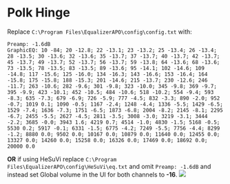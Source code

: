 # Polk Hinge
Replace `C:\Program Files\EqualizerAPO\config\config.txt` with:
```
Preamp: -1.6dB
GraphicEQ: 10 -84; 20 -12.8; 22 -13.1; 23 -13.2; 25 -13.4; 26 -13.4; 28 -13.5; 30 -13.6; 32 -13.6; 35 -13.7; 37 -13.7; 40 -13.7; 42 -13.7; 45 -13.7; 49 -13.7; 52 -13.7; 56 -13.7; 59 -13.8; 64 -13.6; 68 -13.6; 73 -13.5; 78 -13.5; 83 -13.5; 89 -13.6; 95 -14.1; 102 -14.6; 109 -14.8; 117 -15.6; 125 -16.0; 134 -16.3; 143 -16.6; 153 -16.4; 164 -15.8; 175 -15.8; 188 -15.3; 201 -14.6; 215 -13.7; 230 -12.6; 246 -11.7; 263 -10.6; 282 -9.6; 301 -9.8; 323 -10.0; 345 -9.8; 369 -9.7; 395 -9.9; 423 -10.1; 452 -10.5; 484 -10.6; 518 -10.2; 554 -9.4; 593 -8.3; 635 -7.3; 679 -6.9; 726 -5.9; 777 -4.5; 832 -3.3; 890 -2.0; 952 -0.7; 1019 0.1; 1090 -0.5; 1167 -2.4; 1248 -4.4; 1336 -5.5; 1429 -6.5; 1529 -7.4; 1636 -7.3; 1751 -6.5; 1873 -6.8; 2004 -8.2; 2145 -8.1; 2295 -6.7; 2455 -5.5; 2627 -4.5; 2811 -3.5; 3008 -3.0; 3219 -3.1; 3444 -2.2; 3685 -0.0; 3943 1.6; 4219 0.7; 4514 -1.0; 4830 -1.5; 5168 -0.5; 5530 0.2; 5917 -0.1; 6331 -1.5; 6775 -4.2; 7249 -5.5; 7756 -4.4; 8299 -1.2; 8880 0.0; 9502 0.0; 10167 0.0; 10879 0.0; 11640 0.0; 12455 0.0; 13327 0.0; 14260 0.0; 15258 0.0; 16326 0.0; 17469 0.0; 18692 0.0; 20000 0.0
```
**OR** if using HeSuVi replace `C:\Program Files\EqualizerAPO\config\HeSuVi\eq.txt` and omit `Preamp: -1.6dB` and instead set Global volume in the UI for both channels to **-16**.
![](https://raw.githubusercontent.com/jaakkopasanen/AutoEq/master/results/Innerfidelity%202017/innerfidelity/onear/Polk%20Hinge/Polk%20Hinge.png)